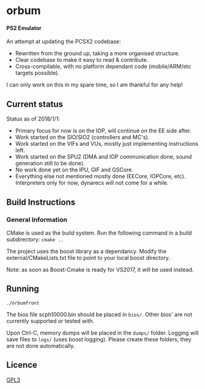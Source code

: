 # orbum
#### PS2 Emulator
An attempt at updating the PCSX2 codebase:

* Rewritten from the ground up, taking a more organised structure.
* Clear codebase to make it easy to read & contribute.
* Cross-compilable, with no platform dependant code (mobile/ARM/etc targets possible).

I can only work on this in my spare time, so I am thankful for any help!

## Current status

Status as of 2018/1/1:
- Primary focus for now is on the IOP, will continue on the EE side after.
- Work started on the SIO/SIO2 (controllers and MC's).
- Work started on the VIFs and VUs, mostly just implementing instructions left.
- Work started on the SPU2 (DMA and IOP communication done, sound generation still to be done).
- No work done yet on the IPU, GIF and GSCore.
- Everything else not mentioned mostly done (EECore, IOPCore, etc). Interpreters only for now, dynarecs will not come for a while.

## Build Instructions
### General Information
CMake is used as the build system. Run the following command in a build subdirectory:
`cmake ..`

The project uses the boost library as a dependancy.
Modify the external/CMakeLists.txt file to point to your local boost directory.

Note: as soon as Boost-Cmake is ready for VS2017, it will be used instead.

## Running
`./orbumfront`

The bios file scph10000.bin should be placed in `bios/`.
Other bios' are not currently supported or tested with.

Upon Ctrl-C, memory dumps will be placed in the `dumps/` folder.
Logging will save files to `logs/` (uses boost logging).
Please create these folders, they are not done automatically.

## Licence

[GPL3](https://www.gnu.org/licenses/gpl-3.0.en.html)
